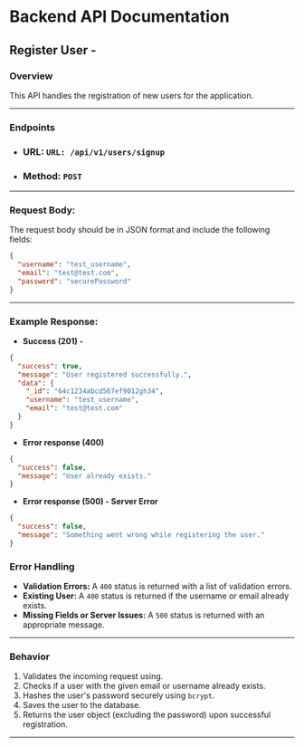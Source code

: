 # Backend API Documentation

## **Register User** -

### Overview

This API handles the registration of new users for the application.

---

### Endpoints

- ### URL: `URL: /api/v1/users/signup`
- ### Method: `POST`

---

### Request Body:

The request body should be in JSON format and include the following fields:

```json
{
  "username": "test_username",
  "email": "test@test.com",
  "password": "securePassword"
}
```

---

### Example Response:

- **Success (201) -**

```json
{
  "success": true,
  "message": "User registered successfully.",
  "data": {
    "_id": "64c1234abcd567ef9012gh34",
    "username": "test_username",
    "email": "test@test.com"
  }
}
```

- **Error response (400)**

```json
{
  "success": false,
  "message": "User already exists."
}
```

- **Error response (500) - Server Error**

```json
{
  "success": false,
  "message": "Something went wrong while registering the user."
}
```

### **Error Handling**

- **Validation Errors:** A `400` status is returned with a list of validation errors.
- **Existing User:** A `400` status is returned if the username or email already exists.
- **Missing Fields or Server Issues:** A `500` status is returned with an appropriate message.

---

### **Behavior**

1. Validates the incoming request using.
2. Checks if a user with the given email or username already exists.
3. Hashes the user's password securely using `bcrypt`.
4. Saves the user to the database.
5. Returns the user object (excluding the password) upon successful registration.
---
